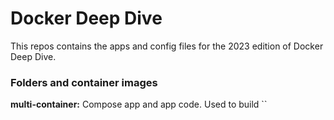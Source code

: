 # Docker Deep Dive

This repos contains the apps and config files for the 2023 edition of Docker Deep Dive.

### Folders and container images

**multi-container:** Compose app and app code. Used to build ``
